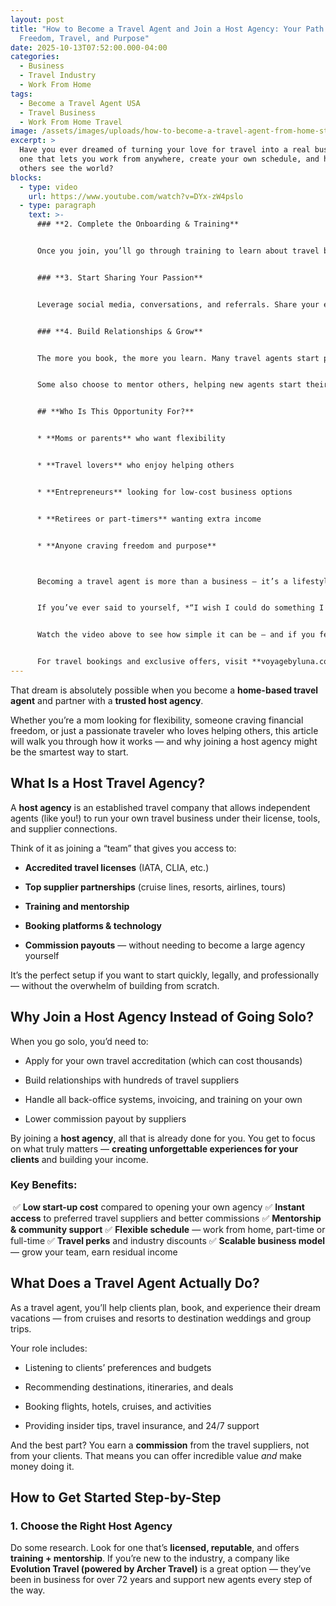 ```yaml
---
layout: post
title: "How to Become a Travel Agent and Join a Host Agency: Your Path to
  Freedom, Travel, and Purpose"
date: 2025-10-13T07:52:00.000-04:00
categories:
  - Business
  - Travel Industry
  - Work From Home
tags:
  - Become a Travel Agent USA
  - Travel Business
  - Work From Home Travel
image: /assets/images/uploads/how-to-become-a-travel-agent-from-home-step-by-step-guide-.png
excerpt: >
  Have you ever dreamed of turning your love for travel into a real business —
  one that lets you work from anywhere, create your own schedule, and help
  others see the world?
blocks:
  - type: video
    url: https://www.youtube.com/watch?v=DYx-zW4pslo
  - type: paragraph
    text: >-
      ### **2. Complete the Onboarding & Training**


      Once you join, you’ll go through training to learn about travel booking systems, marketing, and supplier programs. You’ll get your login credentials and learn how to make your first bookings.


      ### **3. Start Sharing Your Passion**


      Leverage social media, conversations, and referrals. Share your experiences, family trips, and travel tips. People love booking with agents they *know and trust*.


      ### **4. Build Relationships & Grow**


      The more you book, the more you learn. Many travel agents start part-time, then go full-time once they see the income potential.


      Some also choose to mentor others, helping new agents start their own businesses under the same host — creating a stream of **residual income** in the process.


      ## **Who Is This Opportunity For?**


      * **Moms or parents** who want flexibility


      * **Travel lovers** who enjoy helping others


      * **Entrepreneurs** looking for low-cost business options


      * **Retirees or part-timers** wanting extra income


      * **Anyone craving freedom and purpose**



      Becoming a travel agent is more than a business — it’s a lifestyle. It’s about freedom, connection, and helping others explore the world while creating the life you deserve.


      If you’ve ever said to yourself, *“I wish I could do something I love…”*, this is your sign.


      Watch the video above to see how simple it can be — and if you feel that spark, reach out and let’s chat. I’d love to help you start your own journey. Schedule a meeting [here!](https://calendly.com/voyagebyluna)


      For travel bookings and exclusive offers, visit **voyagebyluna.com**
---
```

That dream is absolutely possible when you become a **home-based travel agent** and partner with a **trusted host agency**.

Whether you’re a mom looking for flexibility, someone craving financial freedom, or just a passionate traveler who loves helping others, this article will walk you through how it works — and why joining a host agency might be the smartest way to start.

## **What Is a Host Travel Agency?**

A **host agency** is an established travel company that allows independent agents (like you!) to run your own travel business under their license, tools, and supplier connections.

Think of it as joining a “team” that gives you access to:

* **Accredited travel licenses** (IATA, CLIA, etc.)

* **Top supplier partnerships** (cruise lines, resorts, airlines, tours)

* **Training and mentorship**

* **Booking platforms & technology**

* **Commission payouts** — without needing to become a large agency yourself

It’s the perfect setup if you want to start quickly, legally, and professionally — without the overwhelm of building from scratch.

## **Why Join a Host Agency Instead of Going Solo?**

When you go solo, you’d need to:

* Apply for your own travel accreditation (which can cost thousands)

* Build relationships with hundreds of travel suppliers

* Handle all back-office systems, invoicing, and training on your own
* Lower commission payout by suppliers


By joining a **host agency**, all that is already done for you. You get to focus on what truly matters — **creating unforgettable experiences for your clients** and building your income.

### **Key Benefits:**

 ✅ **Low start-up cost** compared to opening your own agency
 ✅ **Instant access** to preferred travel suppliers and better commissions
 ✅ **Mentorship & community support**
 ✅ **Flexible schedule** — work from home, part-time or full-time
 ✅ **Travel perks** and industry discounts
 ✅ **Scalable business model** — grow your team, earn residual income

## **What Does a Travel Agent Actually Do?**

As a travel agent, you’ll help clients plan, book, and experience their dream vacations — from cruises and resorts to destination weddings and group trips.

Your role includes:

* Listening to clients’ preferences and budgets

* Recommending destinations, itineraries, and deals

* Booking flights, hotels, cruises, and activities

* Providing insider tips, travel insurance, and 24/7 support


And the best part? You earn a **commission** from the travel suppliers, not from your clients. That means you can offer incredible value *and* make money doing it.

## **How to Get Started Step-by-Step**

### **1. Choose the Right Host Agency**

Do some research. Look for one that’s **licensed, reputable**, and offers **training + mentorship**.
If you’re new to the industry, a company like **Evolution Travel (powered by Archer Travel)** is a great option — they’ve been in business for over 72 years and support new agents every step of the way.
